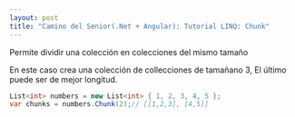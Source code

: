 ```yaml
---
layout: post
title: "Camino del Senior(.Net + Angular): Tutorial LINQ: Chunk"
---
```


Permite dividir una colección en <!--more-->colecciones del mismo tamaño

En este caso crea una colección de collecciones de tamañano 3, El último puede ser de mejor longitud.
```csharp
List<int> numbers = new List<int> { 1, 2, 3, 4, 5 };
var chunks = numbers.Chunk(2);// [[1,2,3], [4,5]]
```
